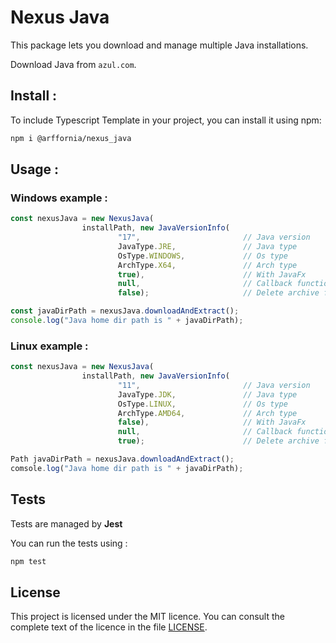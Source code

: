 # Nexus Java

This package lets you download and manage multiple Java installations.

Download Java from `azul.com`.

## Install :

To include Typescript Template in your project, you can install it using npm:

```bash
npm i @arffornia/nexus_java
```

## Usage :

### Windows example :

```ts
const nexusJava = new NexusJava(
                installPath, new JavaVersionInfo(
                        "17",                       // Java version
                        JavaType.JRE,               // Java type
                        OsType.WINDOWS,             // Os type
                        ArchType.X64,               // Arch type
                        true),                      // With JavaFx
                        null,                       // Callback function
                        false);                     // Delete archive finished

const javaDirPath = nexusJava.downloadAndExtract();
console.log("Java home dir path is " + javaDirPath);
```

### Linux example :

```ts
const nexusJava = new NexusJava(
                installPath, new JavaVersionInfo(
                        "11",                       // Java version
                        JavaType.JDK,               // Java type
                        OsType.LINUX,               // Os type
                        ArchType.AMD64,             // Arch type
                        false),                     // With JavaFx
                        null,                       // Callback function
                        true);                      // Delete archive finished

Path javaDirPath = nexusJava.downloadAndExtract();
comsole.log("Java home dir path is " + javaDirPath);
```

## Tests

Tests are managed by **Jest**

You can run the tests using :

```bash
npm test
```

## License

This project is licensed under the MIT licence. You can consult the complete text of the licence in the file [LICENSE](LICENSE).
